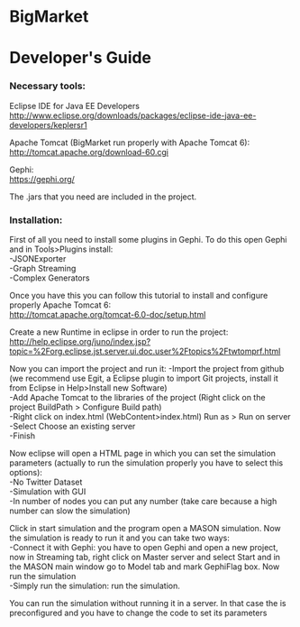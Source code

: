 BigMarket
=========

Developer's Guide
=================

<h3>Necessary tools:</h3>

Eclipse IDE for Java EE Developers <br>
http://www.eclipse.org/downloads/packages/eclipse-ide-java-ee-developers/keplersr1

Apache Tomcat (BigMarket run properly with Apache Tomcat 6):<br>
http://tomcat.apache.org/download-60.cgi

Gephi:<br>
https://gephi.org/

The .jars that you need are included in the project.

<h3>Installation:</h3>

First of all you need to install some plugins in Gephi. To do this open Gephi and in Tools>Plugins install:<br>
  -JSONExporter<br>
  -Graph Streaming<br>
  -Complex Generators<br>

Once you have this you can follow this tutorial to install and configure properly Apache Tomcat 6:<br>
http://tomcat.apache.org/tomcat-6.0-doc/setup.html

Create a new Runtime in eclipse in order to run the project:<br>
http://help.eclipse.org/juno/index.jsp?topic=%2Forg.eclipse.jst.server.ui.doc.user%2Ftopics%2Ftwtomprf.html

Now you can import the project and run it:
-Import the project from github (we recommend use Egit, a Eclipse plugin to import Git projects, install it 
from Eclipse in Help>Install new Software)<br>
-Add Apache Tomcat to the libraries of the project (Right click on the project BuildPath > Configure Build path)<br>
-Right click on index.html (WebContent>index.html) Run as > Run on server<br>
-Select Choose an existing server<br>
-Finish<br>

Now eclipse will open a HTML page in which you can set the simulation parameters (actually to run the simulation properly you have to select this options):<br>
  -No Twitter Dataset<br>
  -Simulation with GUI<br>
  -In number of nodes you can put any number (take care because a high number can slow the simulation)<br>
  
Click in start simulation and the program open a MASON simulation. Now the simulation is ready to run it and you can take two ways:<br> 
  -Connect it with Gephi: you have to open Gephi and open a new project, now in Streaming tab, right click on Master server and select Start and in the MASON main window go to Model tab and mark GephiFlag box. Now run the simulation<br>
  -Simply run the simulation: run the simulation.<br>

You can run the simulation without running it in a server. In that case the is preconfigured and you have to change the code to set its parameters


